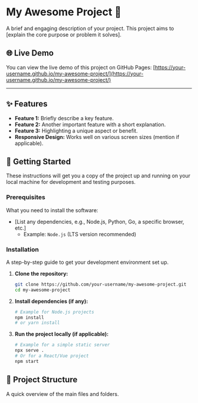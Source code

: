 # My Awesome Project 🚀

A brief and engaging description of your project. This project aims to [explain the core purpose or problem it solves].

## 🌐 Live Demo

You can view the live demo of this project on GitHub Pages:
[https://your-username.github.io/my-awesome-project/](https://your-username.github.io/my-awesome-project/)

---

## ✨ Features

*   **Feature 1:** Briefly describe a key feature.
*   **Feature 2:** Another important feature with a short explanation.
*   **Feature 3:** Highlighting a unique aspect or benefit.
*   **Responsive Design:** Works well on various screen sizes (mention if applicable).

## 🚀 Getting Started

These instructions will get you a copy of the project up and running on your local machine for development and testing purposes.

### Prerequisites

What you need to install the software:

*   [List any dependencies, e.g., Node.js, Python, Go, a specific browser, etc.]
    *   Example: `Node.js` (LTS version recommended)

### Installation

A step-by-step guide to get your development environment set up.

1.  **Clone the repository:**
    ```bash
    git clone https://github.com/your-username/my-awesome-project.git
    cd my-awesome-project
    ```
2.  **Install dependencies (if any):**
    ```bash
    # Example for Node.js projects
    npm install
    # or yarn install
    ```
3.  **Run the project locally (if applicable):**
    ```bash
    # Example for a simple static server
    npx serve .
    # Or for a React/Vue project
    npm start
    ```

## 📂 Project Structure

A quick overview of the main files and folders.
